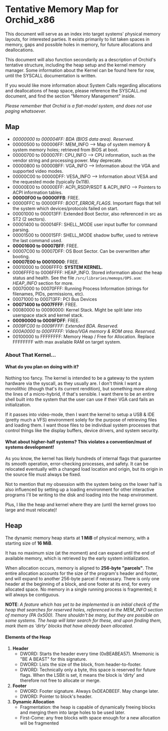 # Tentative Memory Map for Orchid_x86
This document will serve as an index into target systems' physical memory layouts, for interested parties. It exists primarily to list taken spaces in memory, gaps and possible holes in memory, for future allocations and deallocations.

This document will also function secondarily as a description of Orchid's tentative structure, including the heap setup and the kernel memory manager. Some information about the Kernel can be found here for now, until the SYSCALL documentation is written.

If you would like more information about System Calls regarding allocations and deallocations of heap space, please reference the SYSCALL.md document, and find the section "Memory Management" inside.

*Please remember that Orchid is a flat-model system, and does not use paging whatsoever.*


## Map
- *00000000 to 000004FF: BDA (BIOS data area). Reserved.*
- 00000500 to 000006FF: MEM_INFO --> Map of system memory & system memory holes; retrieved from BIOS at boot.
- 00000700 to 000007FF: CPU_INFO --> CPU information, such as the vendor string and processing power. May deprecate.
- 00000800 to 00000BFF: VGA_INFO --> Information about the VGA and supported video modes.
- 00000C00 to 00000DFF: VESA_INFO --> Information about VESA and the requested mode (typically 0x118).
- 00000E00 to 00000EFF: ACPI_RSDP/RSDT & ACPI_INFO --> Pointers to ACPI information tables.
- **00000F00 to 00000FFB**: FREE.
- 00000FFC to 00000FFF: _BOOT_ERROR_FLAGS_. Important flags that tell the system which devices/protocols failed on start.
- 00001000 to 000013FF: Extended Boot Sector, also referenced in src as ST2 (2 sectors).
- 00001400 to 000014FF: SHELL_MODE user input buffer for command parsing.
- 00001500 to 000015FF: SHELL_MODE shadow buffer, used to retrieve the last command used.
- **00001600 to 00007BFF**: FREE.
- 00007C00 to 00007DFF: OS Boot Sector. Can be overwritten after booting.
- **00007E00 to 00010000**: FREE.
- 00010000 to 0006FFF0: **SYSTEM KERNEL.**
- 0006FFF0 to 0006FFFF: HEAP_INFO. Stored information about the heap status and health. See the file `/src/libraries/memops/OPS.asm`: _HEAP_INFO_ section for more.
- 00070000 to 00070FFF: Running Process Information (strings for filenames, PIDs, permissions, etc).
- 00071000 to 000713FF: PCI Bus Devices
- **00071400 to 0007FFFF**: FREE.
- 00080000 to 00090000: Kernel Stack. Might be split later into userspace stack and kernel stack.
- **00090000 to 0009FDFF**: FREE.
- *0009FC00 to 0009FFFF: Extended BDA. Reserved.*
- *000A0000 to 000FFFFF: Video/VGA memory & ROM area. Reserved.*
- 00100000 to FFFFFFFF: Memory Heap / Free for Allocation. Replace FFFFFFFF with max available RAM on target system.


### About That Kernel...
#### What do you plan on doing with it?

Nothing too fancy. The kernel is intended to be a gateway to the system hardware via the syscall, as they usually are. I don't think I want a monolithic (though that's its current rendition), but something more along the lines of a micro-hybrid, if that's sensible. I want there to be an entire shell built into the system that the user can use if their VGA card fails an initialization.

If it passes into video-mode, then I want the kernel to setup a USB & IDE (pretty much a VFS) environment solely for the purpose of retrieving files and loading them. I want those files to be individual system processes that control things like the display buffers, device drivers, and system security.

#### What about higher-half systems? This violates a convention/must of systems development!

As you know, the kernel has likely hundreds of internal flags that guarantee its smooth operation, error-checking processes, and safety. It can be relocated eventually with a changed load location and origin, but its origin in the source file must always be fixed.

Not to mention that my obsession with the system being on the lower half is also influenced by setting up a loading environment for other interactive programs I'll be writing to the disk and loading into the heap environment.

Plus, I like the heap and kernel where they are (until the kernel grows too large and must relocate)!


## Heap
The dynamic memory heap starts at **1 MiB** of physical memory, with a starting size of **16 MiB**.

It has no maximum size (at the moment) and can expand until the end of available memory, which is retrieved by the early system initialization.

When allocation occurs, memory is aligned to **256-byte "parcels"**. The entire allocation accounts for the size of the program's header and footer, and will expand to another 256-byte parcel if necessary. There is only one header at the beginning of a block, and one footer at its end, for every allocated space. No memory in a single running process is fragmented; it will always be contiguous.

**NOTE**: *A feature which has yet to be implemented is an initial check of the heap that searches for reserved holes, referenced in the MEM_INFO section of memory (PA 0x500). There shouldn't be many, but they are possible on some systems. The heap will later search for these, and upon finding them, mark them as 'dirty' blocks that have already been allocated.*

#### Elements of the Heap
1. **Header**
    - DWORD: Starts the header every time (0xBEABEA57). Mnemonic is "BE A BEAST" for this signature.
    - DWORD: Lists the size of the block, from header-to-footer.
    - DWORD: Technically only a byte, this space is reserved for future flags. When the LSBit is set, it means the block is 'dirty' and therefore not free to allocate or merge.
2. **Footer**
    - DWORD: Footer signature. Always 0xDEADBEEF. May change later.
    - DWORD: Pointer to block's header.
3. **Dynamic Allocation**
    - Fragmentation: the heap is capable of dynamically freeing blocks and merging them into large holes to be used later.
    - First-Come: any free blocks with space enough for a new allocation will be fragmented
